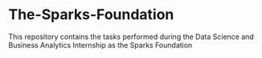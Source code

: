 # The-Sparks-Foundation
This repository contains the tasks performed during the Data Science and Business Analytics Internship as the Sparks Foundation
